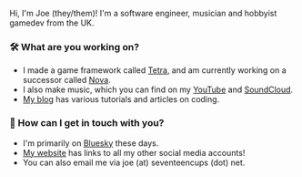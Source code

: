 Hi, I'm Joe (they/them)! I'm a software engineer, musician and hobbyist gamedev from the UK.

### 🛠️ What are you working on?

* I made a game framework called [Tetra](https://github.com/17cupsofcoffee/tetra), and am currently working on a successor called [Nova](https://github.com/17cupsofcoffee/nova).
* I also make music, which you can find on my [YouTube](https://www.youtube.com/channel/UCjOhJt9bnGJDOZ5NEtsxhCA) and [SoundCloud](https://soundcloud.com/17cupsofcoffee).
* [My blog](https://www.seventeencups.net/) has various tutorials and articles on coding.

### 💬 How can I get in touch with you? 

* I'm primarily on [Bluesky](https://bsky.app/profile/17cupsofcoffee.bsky.social) these days.
* [My website](https://www.seventeencups.net) has links to all my other social media accounts!
* You can also email me via joe (at) seventeencups (dot) net.
